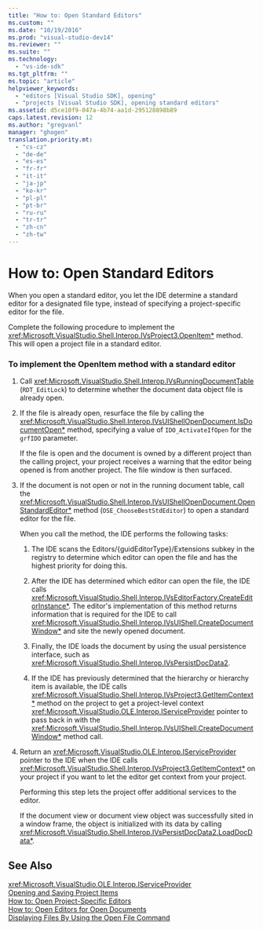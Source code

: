 ```yaml
---
title: "How to: Open Standard Editors"
ms.custom: ""
ms.date: "10/19/2016"
ms.prod: "visual-studio-dev14"
ms.reviewer: ""
ms.suite: ""
ms.technology: 
  - "vs-ide-sdk"
ms.tgt_pltfrm: ""
ms.topic: "article"
helpviewer_keywords: 
  - "editors [Visual Studio SDK], opening"
  - "projects [Visual Studio SDK], opening standard editors"
ms.assetid: d5ce10f9-047a-4b74-aa1d-295128898b89
caps.latest.revision: 12
ms.author: "gregvanl"
manager: "ghogen"
translation.priority.mt: 
  - "cs-cz"
  - "de-de"
  - "es-es"
  - "fr-fr"
  - "it-it"
  - "ja-jp"
  - "ko-kr"
  - "pl-pl"
  - "pt-br"
  - "ru-ru"
  - "tr-tr"
  - "zh-cn"
  - "zh-tw"
---
```

# How to: Open Standard Editors
When you open a standard editor, you let the IDE determine a standard editor for a designated file type, instead of specifying a project-specific editor for the file.  
  
 Complete the following procedure to implement the <xref:Microsoft.VisualStudio.Shell.Interop.IVsProject3.OpenItem*> method. This will open a project file in a standard editor.  
  
### To implement the OpenItem method with a standard editor  
  
1.  Call <xref:Microsoft.VisualStudio.Shell.Interop.IVsRunningDocumentTable> (`RDT_EditLock`) to determine whether the document data object file is already open.  
  
2.  If the file is already open, resurface the file by calling the <xref:Microsoft.VisualStudio.Shell.Interop.IVsUIShellOpenDocument.IsDocumentOpen*> method, specifying a value of `IDO_ActivateIfOpen` for the `grfIDO` parameter.  
  
     If the file is open and the document is owned by a different project than the calling project, your project receives a warning that the editor being opened is from another project. The file window is then surfaced.  
  
3.  If the document is not open or not in the running document table, call the <xref:Microsoft.VisualStudio.Shell.Interop.IVsUIShellOpenDocument.OpenStandardEditor*> method (`OSE_ChooseBestStdEditor`) to open a standard editor for the file.  
  
     When you call the method, the IDE performs the following tasks:  
  
    1.  The IDE scans the Editors/{guidEditorType}/Extensions subkey in the registry to determine which editor can open the file and has the highest priority for doing this.  
  
    2.  After the IDE has determined which editor can open the file, the IDE calls <xref:Microsoft.VisualStudio.Shell.Interop.IVsEditorFactory.CreateEditorInstance*>. The editor's implementation of this method returns information that is required for the IDE to call <xref:Microsoft.VisualStudio.Shell.Interop.IVsUIShell.CreateDocumentWindow*> and site the newly opened document.  
  
    3.  Finally, the IDE loads the document by using the usual persistence interface, such as <xref:Microsoft.VisualStudio.Shell.Interop.IVsPersistDocData2>.  
  
    4.  If the IDE has previously determined that the hierarchy or hierarchy item is available, the IDE calls <xref:Microsoft.VisualStudio.Shell.Interop.IVsProject3.GetItemContext*> method on the project to get a project-level context <xref:Microsoft.VisualStudio.OLE.Interop.IServiceProvider> pointer to pass back in with the <xref:Microsoft.VisualStudio.Shell.Interop.IVsUIShell.CreateDocumentWindow*> method call.  
  
4.  Return an <xref:Microsoft.VisualStudio.OLE.Interop.IServiceProvider> pointer to the IDE when the IDE calls <xref:Microsoft.VisualStudio.Shell.Interop.IVsProject3.GetItemContext*> on your project if you want to let the editor get context from your project.  
  
     Performing this step lets the project offer additional services to the editor.  
  
     If the document view or document view object was successfully sited in a window frame, the object is initialized with its data by calling <xref:Microsoft.VisualStudio.Shell.Interop.IVsPersistDocData2.LoadDocData*>.  
  
## See Also  
 <xref:Microsoft.VisualStudio.OLE.Interop.IServiceProvider>   
 [Opening and Saving Project Items](../extensibility/internals/opening-and-saving-project-items.md)   
 [How to: Open Project-Specific Editors](../extensibility/how-to--open-project-specific-editors.md)   
 [How to: Open Editors for Open Documents](../extensibility/how-to--open-editors-for-open-documents.md)   
 [Displaying Files By Using the Open File Command](../extensibility/internals/displaying-files-by-using-the-open-file-command.md)